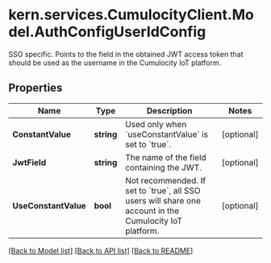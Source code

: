 # kern.services.CumulocityClient.Model.AuthConfigUserIdConfig
SSO specific. Points to the field in the obtained JWT access token that should be used as the username in the Cumulocity IoT platform.

## Properties

Name | Type | Description | Notes
------------ | ------------- | ------------- | -------------
**ConstantValue** | **string** | Used only when &#x60;useConstantValue&#x60; is set to &#x60;true&#x60;. | [optional] 
**JwtField** | **string** | The name of the field containing the JWT. | [optional] 
**UseConstantValue** | **bool** | Not recommended. If set to &#x60;true&#x60;, all SSO users will share one account in the Cumulocity IoT platform. | [optional] 

[[Back to Model list]](../README.md#documentation-for-models) [[Back to API list]](../README.md#documentation-for-api-endpoints) [[Back to README]](../README.md)

